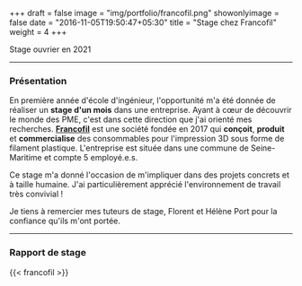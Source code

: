 +++
draft = false
image = "img/portfolio/francofil.png"
showonlyimage = false
date = "2016-11-05T19:50:47+05:30"
title = "Stage chez Francofil"
weight = 4
+++

Stage ouvrier en 2021
<!--more-->

---

### Présentation

En première année d'école d'ingénieur, l'opportunité m'a été donnée de réaliser un **stage d'un mois** dans une entreprise.
Ayant à cœur de découvrir le monde des PME, c'est dans cette direction que j'ai orienté mes recherches. **[Francofil](https://francofil.fr/a-propos/)** est une société fondée en 2017 qui **conçoit**, **produit** et **commercialise** des consommables pour l'impression 3D sous forme de filament plastique. L'entreprise est située dans une commune de Seine-Maritime et compte 5 employé.e.s.

Ce stage m'a donné l'occasion de m'impliquer dans des projets concrets et à taille humaine. J'ai particulièrement apprécié l'environnement de travail très convivial !

Je tiens à remercier mes tuteurs de stage, Florent et Hélène Port pour la confiance qu'ils m'ont portée.

---

### Rapport de stage

{{< francofil >}}
